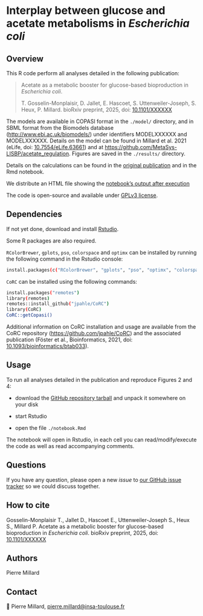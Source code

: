 # Interplay between glucose and acetate metabolisms in *Escherichia coli*

## Overview

This R code perform all analyses detailed in the following publication:

> Acetate as a metabolic booster for glucose-based bioproduction in *Escherichia coli*.
>
> T. Gosselin-Monplaisir, D. Jallet, E. Hascoet, S. Uttenweiler-Joseph, S. Heux, P. Millard. bioRxiv preprint, 2025, doi: [10.1101/XXXXXX](https://doi.org/10.1101/XXXXXX)

The models are available in COPASI format in the `./model/` directory, and in SBML format from the Biomodels database (http://www.ebi.ac.uk/biomodels/) under identifiers MODELXXXXXX and MODELXXXXXX. Details on the model can be found in Millard et al. 2021 (eLife, doi: [10.7554/eLife.63661](https://doi.org/10.7554/eLife.63661)) and at https://github.com/MetaSys-LISBP/acetate_regulation. Figures are saved in the `./results/` directory.

Details on the calculations can be found in the [original publication](https://doi.org/10.1101/XXXXXX) and in the Rmd notebook.

We distribute an HTML file showing the [notebook’s output after execution](https://htmlpreview.github.io/?https://github.com/MetaSys-LISBP/glucose_acetate_bioproduction/blob/main/html/notebook.html)

The code is open-source and available under [GPLv3 license](https://www.gnu.org/licenses/gpl-3.0.txt).

## Dependencies

If not yet done, download and install [Rstudio](https://posit.co/downloads/).

Some R packages are also required.

`RColorBrewer`, `gplots`, `pso`, `colorspace` and `optimx` can be installed
by running the following command in the Rstudio console:

```bash
install.packages(c("RColorBrewer", "gplots", "pso", "optimx", "colorspace"))
```

`CoRC` can be installed
using the following commands:

```bash
install.packages("remotes")
library(remotes)
remotes::install_github("jpahle/CoRC")
library(CoRC)
CoRC::getCopasi()
```

Additional information on CoRC installation and usage are available from the CoRC repository (https://github.com/jpahle/CoRC) and the associated publication (Föster et al., Bioinformatics, 2021, doi: [10.1093/bioinformatics/btab033](https://doi.org/10.1093/bioinformatics/btab033)).

## Usage

To run all analyses detailed in the publication and reproduce Figures 2 and 4:

- download the [GitHub repository tarball](https://github.com/pierremillard/glucose_acetate_bioproduction/archive/refs/heads/main.zip) and unpack it somewhere on your disk

- start Rstudio

- open the file `./notebook.Rmd`

The notebook will open in Rstudio, in each cell you can read/modify/execute the code as well as read accompanying comments.

## Questions
If you have any question, please open a new *issue*
to [our GitHub issue tracker](https://github.com/MetaSys-LISBP/glucose_acetate_bioproduction/issues) so we could discuss together. 

## How to cite
Gosselin-Monplaisir T., Jallet D., Hascoet E., Uttenweiler-Joseph S., Heux S.,  Millard P. Acetate as a metabolic booster for glucose-based bioproduction in *Escherichia coli*. bioRxiv preprint, 2025, doi: [10.1101/XXXXXX](https://doi.org/10.1101/XXXXXX)

## Authors
Pierre Millard

## Contact
:email: Pierre Millard, pierre.millard@insa-toulouse.fr
